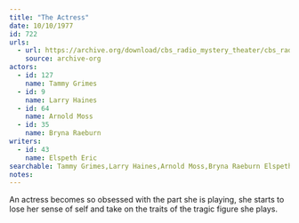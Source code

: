 ```yaml
---
title: "The Actress"
date: 10/10/1977
id: 722
urls: 
  - url: https://archive.org/download/cbs_radio_mystery_theater/cbs_radio_mystery_theater-0701-0750.zip/cbs_radio_mystery_theater-0701-0750%2Fcbsrmt_0722_the_actress.mp3
    source: archive-org
actors:  
  - id: 127
    name: Tammy Grimes  
  - id: 9
    name: Larry Haines  
  - id: 64
    name: Arnold Moss  
  - id: 35
    name: Bryna Raeburn
writers:  
  - id: 43
    name: Elspeth Eric
searchable: Tammy Grimes,Larry Haines,Arnold Moss,Bryna Raeburn Elspeth Eric
notes:  
---
```

An actress becomes so obsessed with the part she is playing, she starts to lose her sense of self and take on the traits of the tragic figure she plays.